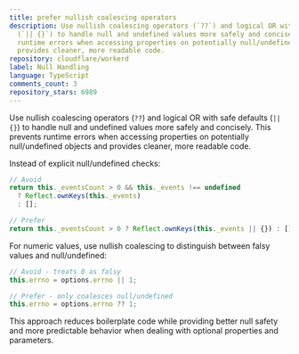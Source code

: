 ```yaml
---
title: prefer nullish coalescing operators
description: Use nullish coalescing operators (`??`) and logical OR with safe defaults
  (`|| {}`) to handle null and undefined values more safely and concisely. This prevents
  runtime errors when accessing properties on potentially null/undefined objects and
  provides cleaner, more readable code.
repository: cloudflare/workerd
label: Null Handling
language: TypeScript
comments_count: 3
repository_stars: 6989
---
```


Use nullish coalescing operators (`??`) and logical OR with safe defaults (`|| {}`) to handle null and undefined values more safely and concisely. This prevents runtime errors when accessing properties on potentially null/undefined objects and provides cleaner, more readable code.

Instead of explicit null/undefined checks:
```typescript
// Avoid
return this._eventsCount > 0 && this._events !== undefined
  ? Reflect.ownKeys(this._events)
  : [];

// Prefer
return this._eventsCount > 0 ? Reflect.ownKeys(this._events || {}) : [];
```

For numeric values, use nullish coalescing to distinguish between falsy values and null/undefined:
```typescript
// Avoid - treats 0 as falsy
this.errno = options.errno || 1;

// Prefer - only coalesces null/undefined
this.errno = options.errno ?? 1;
```

This approach reduces boilerplate code while providing better null safety and more predictable behavior when dealing with optional properties and parameters.
